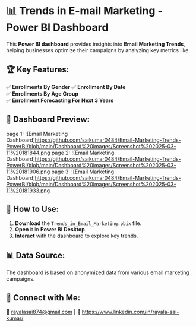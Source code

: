 # 📊 Trends in E-mail Marketing - Power BI Dashboard

This **Power BI dashboard** provides insights into **Email Marketing Trends**, helping businesses optimize their campaigns by analyzing key metrics like.

## 🏆 Key Features:
✅ **Enrollments By Gender** 
✅ **Enrollment By Date**  
✅ **Enrollments By Age Group**  
✅ **Enrollment Forecasting For Next 3 Years**  

## 📌 Dashboard Preview:
page 1:
![Email Marketing Dashboard]https://github.com/saikumar0484/Email-Marketing-Trends-PowerBI/blob/main/Dashboard%20images/Screenshot%202025-03-11%20181844.png
page 2:
![Email Marketing Dashboard]https://github.com/saikumar0484/Email-Marketing-Trends-PowerBI/blob/main/Dashboard%20images/Screenshot%202025-03-11%20181906.png
page 3:
![Email Marketing Dashboard]https://github.com/saikumar0484/Email-Marketing-Trends-PowerBI/blob/main/Dashboard%20images/Screenshot%202025-03-11%20181933.png
## 🚀 How to Use:
1. **Download** the `Trends_in_Email_Marketing.pbix` file.
2. **Open** it in **Power BI Desktop**.
3. **Interact** with the dashboard to explore key trends.

## 📊 Data Source:
The dashboard is based on anonymized data from various email marketing campaigns.

## 🔗 Connect with Me:
📧 rayalasai874@gmail.com | 💼 https://www.linkedin.com/in/rayala-sai-kumar/
